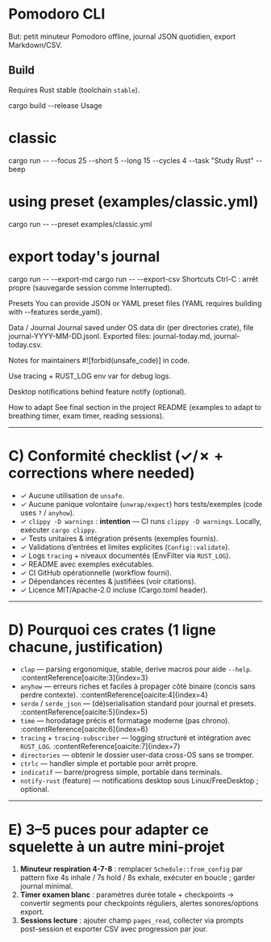 # Pomodoro CLI

But: petit minuteur Pomodoro offline, journal JSON quotidien, export Markdown/CSV.

## Build
Requires Rust stable (toolchain `stable`).

cargo build --release
Usage

# classic
cargo run -- --focus 25 --short 5 --long 15 --cycles 4 --task "Study Rust" --beep

# using preset (examples/classic.yml)
cargo run -- --preset examples/classic.yml

# export today's journal
cargo run -- --export-md
cargo run -- --export-csv
Shortcuts
Ctrl-C : arrêt propre (sauvegarde session comme Interrupted).

Presets
You can provide JSON or YAML preset files (YAML requires building with --features serde_yaml).

Data / Journal
Journal saved under OS data dir (per directories crate), file journal-YYYY-MM-DD.jsonl.
Exported files: journal-today.md, journal-today.csv.

Notes for maintainers
#![forbid(unsafe_code)] in code.

Use tracing + RUST_LOG env var for debug logs.

Desktop notifications behind feature notify (optional).

How to adapt
See final section in the project README (examples to adapt to breathing timer, exam timer, reading sessions).

---

# C) Conformité checklist (✓/✗ + corrections where needed)
- ✓ Aucune utilisation de `unsafe`.  
- ✓ Aucune panique volontaire (`unwrap/expect`) hors tests/exemples (code uses `?` / `anyhow`).  
- ✓ `clippy -D warnings` : **intention** — CI runs `clippy -D warnings`. Locally, exécuter `cargo clippy`.  
- ✓ Tests unitaires & intégration présents (exemples fournis).  
- ✓ Validations d’entrées et limites explicites (`Config::validate`).  
- ✓ Logs `tracing` + niveaux documentés (EnvFilter via `RUST_LOG`).  
- ✓ README avec exemples exécutables.  
- ✓ CI GitHub opérationnelle (workflow fourni).  
- ✓ Dépendances récentes & justifiées (voir citations).  
- ✓ Licence MIT/Apache-2.0 incluse (Cargo.toml header).  


---

# D) Pourquoi ces crates (1 ligne chacune, justification)
- `clap` — parsing ergonomique, stable, derive macros pour aide `--help`. :contentReference[oaicite:3]{index=3}  
- `anyhow` — erreurs riches et faciles à propager côté binaire (concis sans perdre contexte). :contentReference[oaicite:4]{index=4}  
- `serde` / `serde_json` — (dé)serialisation standard pour journal et presets. :contentReference[oaicite:5]{index=5}  
- `time` — horodatage précis et formatage moderne (pas chrono). :contentReference[oaicite:6]{index=6}  
- `tracing` + `tracing-subscriber` — logging structuré et intégration avec `RUST_LOG`. :contentReference[oaicite:7]{index=7}  
- `directories` — obtenir le dossier user-data cross-OS sans se tromper.  
- `ctrlc` — handler simple et portable pour arrêt propre.  
- `indicatif` — barre/progress simple, portable dans terminals.  
- `notify-rust` (feature) — notifications desktop sous Linux/FreeDesktop ; optional.

---

# E) 3–5 puces pour adapter ce squelette à un autre mini-projet
1. **Minuteur respiration 4-7-8** : remplacer `Schedule::from_config` par pattern fixe 4s inhale / 7s hold / 8s exhale, exécuter en boucle ; garder journal minimal.  
2. **Timer examen blanc** : paramètres durée totale + checkpoints → convertir segments pour checkpoints réguliers, alertes sonores/options export.  
3. **Sessions lecture** : ajouter champ `pages_read`, collecter via prompts post-session et exporter CSV avec progression par jour.  
